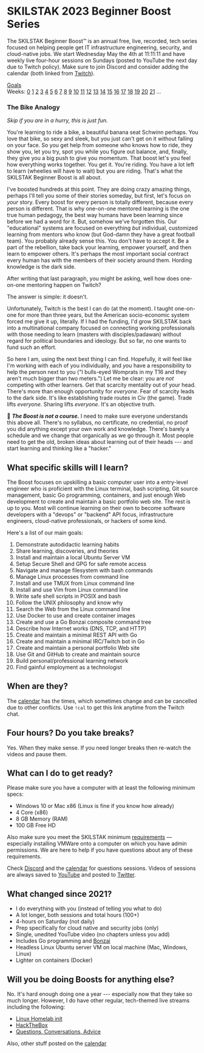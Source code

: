 # SKILSTAK 2023 Beginner Boost Series

The SKILSTAK Beginner Boost™ is an annual free, live, recorded, tech
series focused on helping people get IT infrastructure engineering,
security, and cloud-native jobs. We start Wednesday May the 4th at
11:11:11 and have weekly live four-hour sessions on Sundays (posted to
YouTube the next day due to Twitch policy). Make sure to join Discord
and consider adding the calendar (both linked from
[Twitch](http://rwxrob.tv)).

[Goals](#what-specific-skills-will-i-learn)  
Weeks:
[0](/weeks/00/README.md)
[1](/weeks/01/README.md)
[2](/weeks/02/README.md)
[3](/weeks/03/README.md)
[4](/weeks/04/README.md)
[5](/weeks/05/README.md)
[6](/weeks/06/README.md)
[7](/weeks/07/README.md)
[8](/weeks/08/README.md)
[9](/weeks/09/README.md)
[10](/weeks/10/README.md)
[11](/weeks/11/README.md)
[12](/weeks/12/README.md)
[13](/weeks/13/README.md)
[14](/weeks/14/README.md)
[15](/weeks/15/README.md)
[16](/weeks/16/README.md)
[17](/weeks/17/README.md)
[18](/weeks/18/README.md)
[19](/weeks/19/README.md)
[20](/weeks/20/README.md)
[21](/weeks/21/README.md)
...

### The Bike Analogy

*Skip if you are in a hurry, this is just fun.*

You're learning to ride a bike, a beautiful banana seat Schwinn perhaps.
You love that bike, so sexy and sleek, but you just can't get on it
without falling on your face. So you get help from someone who knows how
to ride, they show you, let you try, spot you while you figure out
balance, and, finally, they give you a big push to give you momentum.
That boost let's you feel how everything works together. You get it.
You're riding. You have a lot left to learn (wheelies will have to wait)
but you are riding. That's what the SKILSTAK Beginner Boost is all about.

I've boosted hundreds at this point. They are doing crazy amazing
things, perhaps I'll tell you some of their stories someday, but first,
let's focus on *your* story. Every boost for every person is totally
different, because every person is different. That is why one-on-one
mentored learning is the one true human pedagogy, the best way humans
have been learning since before we had a word for it. But, somehow we've
forgotten this. Our "educational" systems are focused on everything
*but* individual, customized learning from mentors who know (but
God-damn they have a great football team). You probably already sense
this. You don't have to accept it. Be a part of the rebellion, take back
your learning, empower yourself, and then learn to empower others. It's
perhaps the most important social contract every human has with the
members of their society around them. Hording knowledge is the dark
side.

After writing that last paragraph, you might be asking, well how does
one-on-one mentoring happen on Twitch?

The answer is simple: it doesn't.

Unfortunately, Twitch is the best I can do (at the moment). I taught
one-on-one for more than three years, but the American socio-economic
system forced me give it up, literally. If I had the funding, I'd grow
SKILSTAK back into a multinational company focused on connecting working
professionals with those needing to learn (masters with
disciples/padawan) without regard for political boundaries and ideology.
But so far, no one wants to fund such an effort.

So here I am, using the next best thing I can find. Hopefully, it will
feel like I'm working with each of you individually, and *you* have a
responsibility to help the person next to you ("I bulls-eyed Womprats in
my T16 and they aren't much bigger than two meters.") Let me be clear:
you are *not* competing with other learners. Get that scarcity mentality
out of your head. There's more than enough opportunity for *everyone*.
Fear of scarcity leads to the dark side. It's like establishing trade
routes in Civ (the game). Trade lifts *everyone*. Sharing lifts
*everyone*. It's an objective truth.

🌟 ***The Boost is not a course.*** I need to make sure everyone
understands this above all. There's no syllabus, no certificate, no
credential, no proof you did anything except your own work and
knowledge. There's barely a schedule and we change that organically as
we go through it. Most people need to get the old, broken ideas about
learning out of their heads --- and start learning and thinking like a
"hacker."

## What specific skills will I learn?

The Boost focuses on upskilling a basic computer user into a entry-level
engineer who is proficient with the Linux terminal, bash scripting, Git
source management, basic Go programming, containers, and just enough Web
development to create and maintain a basic portfolio web site. The rest
is up to you. Most will continue learning on their own to become
software developers with a "devops" or "backend" API focus,
infrastructure engineers, cloud-native professionals, or hackers of some
kind.

Here's a list of our main goals:

1.  Demonstrate autodidactic learning habits
2.  Share learning, discoveries, and theories
3.  Install and maintain a local Ubuntu Server VM
4.  Setup Secure Shell and GPG for safe remote access
5.  Navigate and manage filesystem with bash commands
6.  Manage Linux processes from command line
7.  Install and use TMUX from Linux command line
8.  Install and use Vim from Linux command line
9.  Write safe shell scripts in POSIX and bash
10. Follow the UNIX philosophy and know why
11. Search the Web from the Linux command line
12. Use Docker to use and create container images
13. Create and use a Go Bonzai composite command tree
14. Describe how Internet works (DNS, TCP, and HTTP)
15. Create and maintain a minimal REST API with Go
16. Create and maintain a minimal IRC/Twitch bot in Go
17. Create and maintain a personal portfolio Web site
18. Use Git and GitHub to create and maintain source
19. Build personal/professional learning network
20. Find gainful employment as a technologist

## When are they?

The [calendar](https://bit.ly/rwxrobsched) has the times, which
sometimes change and can be cancelled due to other conflicts. Use `!cal`
to get this link anytime from the Twitch chat.

## Four hours? Do you take breaks?

Yes. When they make sense. If you need longer breaks then re-watch the
videos and pause them.

## What can I do to get ready?

Please make sure you have a computer with at least the following minimum
specs:

* Windows 10 or Mac x86 (Linux is fine if you know how already)
* 4 Core (x86)
* 8 GB Memory (RAM)
* 100 GB Free HD

Also make sure you meet the SKILSTAK minimum
[requirements](requirements) — especially installing VMWare onto a
computer on which you have admin permissions. We are here to help if you
have questions about any of these requirements.

Check [Discord](https://discord.gg/9wydZXY) and the
[calendar](https://bit.ly/rwxrobsched) for questions sessions. Videos of
sessions are always saved to [YouTube](https://youtube.com/rwxrob) and
posted to [Twitter](https://twitter.com/rwxrob).

## What changed since 2021?

* I do everything with you (instead of telling you what to do)
* A lot longer, both sessions and total hours (100+)
* 4-hours on Saturday (not daily)
* Prep specifically for cloud native and security jobs (only)
* Single, unedited YouTube video (no chapters unless you add)
* Includes Go programming and [Bonzai](https://github.com/rwxrob/bonzai)
* Headless Linux Ubuntu server VM on local machine (Mac, Windows, Linux)
* Lighter on containers (Docker)

## Will you be doing Boosts for anything else?

No. It's hard enough doing one a year --- especially now that they take
so much longer. However, I do have other regular, tech-themed live
streams including the following:

* [Linux Homelab init](https://youtube.com/playlist?list=PLrK9UeDMcQLpjUGg5z9Z6Un-axVx06-2J)
* [HackTheBox](https://youtube.com/playlist?list=PLrK9UeDMcQLpiEpzeh3SyeTTW7GRk1OAV)
* [Questions, Conversations, Advice](https://youtube.com/playlist?list=PLrK9UeDMcQLqpsODBnT6mRebNNNRnFDwQ)

Also, other stuff posted on the [calendar](https://bit.ly/rwxrobsched)
